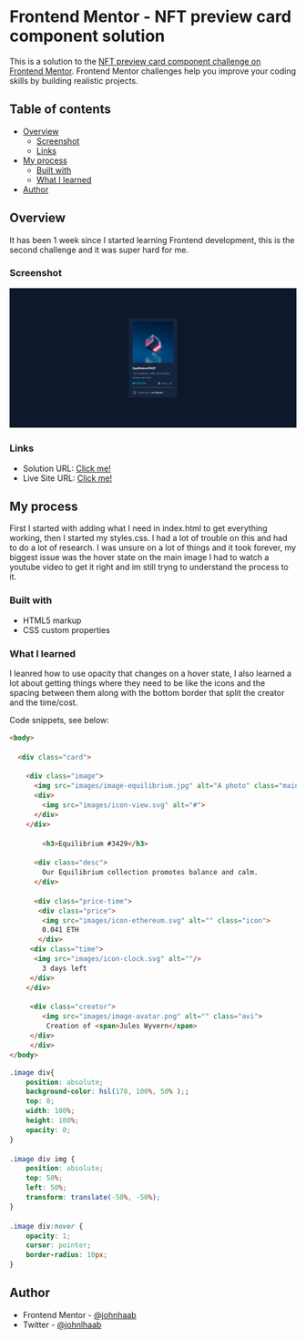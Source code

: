 # Frontend Mentor - NFT preview card component solution

This is a solution to the [NFT preview card component challenge on Frontend Mentor](https://www.frontendmentor.io/challenges/nft-preview-card-component-SbdUL_w0U). Frontend Mentor challenges help you improve your coding skills by building realistic projects. 

## Table of contents

- [Overview](#overview)
  - [Screenshot](#screenshot)
  - [Links](#links)
- [My process](#my-process)
  - [Built with](#built-with)
  - [What I learned](#what-i-learned)
- [Author](#author)

## Overview

It has been 1 week since I started learning Frontend development, this is the second challenge and it was super hard for me.

### Screenshot

![](final.png)

### Links

- Solution URL: [Click me!](https://your-solution-url.com)
- Live Site URL: [Click me!](https://johnhaab.github.io/QR-code-component/)

## My process

First I started with adding what I need in index.html to get everything working, then I started my styles.css. I had a lot of trouble on this and had to do a lot of research. I was unsure on a lot of things and it took forever, my biggest issue was the hover state on the main image I had to watch a youtube video to get it right and im still tryng to understand the process to it.

### Built with

- HTML5 markup
- CSS custom properties

### What I learned

I leanred how to use opacity that changes on a hover state, I also learned a lot about getting things where they need to be like the icons and the spacing between them along with the bottom border that split the creator and the time/cost.

Code snippets, see below:

```html
<body>

  <div class="card">

    <div class="image">
      <img src="images/image-equilibrium.jpg" alt="A photo" class="mainimg">
      <div>
        <img src="images/icon-view.svg" alt="#">
      </div>
    </div>

        <h3>Equilibrium #3429</h3>

      <div class="desc">
        Our Equilibrium collection promotes balance and calm.
      </div>

      <div class="price-time">
       <div class="price">
        <img src="images/icon-ethereum.svg" alt="" class="icon">
        0.041 ETH
       </div>
     <div class="time">
      <img src="images/icon-clock.svg" alt=""/>
        3 days left
     </div>
    </div> 

     <div class="creator">
        <img src="images/image-avatar.png" alt="" class="avi">
         Creation of <span>Jules Wyvern</span>
     </div>
     </div>
</body>
```
```css
.image div{
    position: absolute;
    background-color: hsl(178, 100%, 50% );;
    top: 0;
    width: 100%;
    height: 100%;
    opacity: 0; 
}

.image div img {
    position: absolute;
    top: 50%;
    left: 50%;
    transform: translate(-50%, -50%);
}

.image div:hover {
    opacity: 1;
    cursor: pointer;
    border-radius: 10px;
}
```

## Author

- Frontend Mentor - [@johnhaab](https://www.frontendmentor.io/profile/johnhaab)
- Twitter - [@johnlhaab](https://www.twitter.com/johnlhaab)

